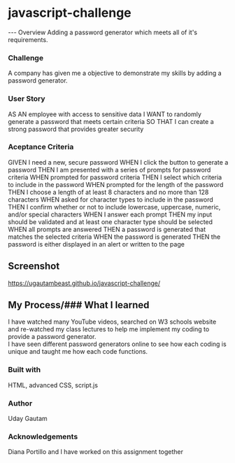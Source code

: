 # javascript-challenge
--- Overview
Adding a password generator which meets all of it's requirements.

### Challenge
A company has given me a objective to demonstrate my skills by adding a password generator. 

### User Story
AS AN employee with access to sensitive data
I WANT to randomly generate a password that meets certain criteria
SO THAT I can create a strong password that provides greater security
 
### Aceptance Criteria
GIVEN I need a new, secure password
WHEN I click the button to generate a password
THEN I am presented with a series of prompts for password criteria
WHEN prompted for password criteria
THEN I select which criteria to include in the password
WHEN prompted for the length of the password
THEN I choose a length of at least 8 characters and no more than 128 characters
WHEN asked for character types to include in the password
THEN I confirm whether or not to include lowercase, uppercase, numeric, and/or special characters
WHEN I answer each prompt
THEN my input should be validated and at least one character type should be selected
WHEN all prompts are answered
THEN a password is generated that matches the selected criteria
WHEN the password is generated
THEN the password is either displayed in an alert or written to the page

## Screenshot
https://ugautambeast.github.io/javascript-challenge/

## My Process/### What I learned
I have watched many YouTube videos, searched on W3 schools website and re-watched my class lectures to help me implement my coding to provide a password generator.  
I have seen different password generators online to see how each coding is unique and taught me how each code functions. 

### Built with
HTML, advanced CSS, script.js

### Author
Uday Gautam

### Acknowledgements
Diana Portillo and I have worked on this assignment together
